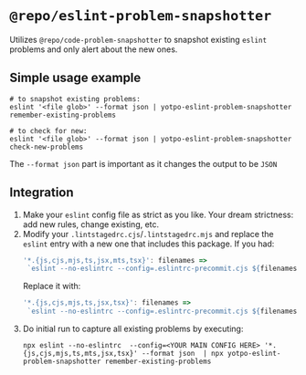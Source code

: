 # `@repo/eslint-problem-snapshotter`

Utilizes `@repo/code-problem-snapshotter` to snapshot existing `eslint` problems
and only alert about the new ones.

## Simple usage example

```shell
# to snapshot existing problems:
eslint '<file glob>' --format json | yotpo-eslint-problem-snapshotter remember-existing-problems

# to check for new:
eslint '<file glob>' --format json | yotpo-eslint-problem-snapshotter check-new-problems
```

The `--format json` part is important as it changes the output to be `JSON`

## Integration

1. Make your `eslint` config file as strict as you like. Your dream strictness:
   add new rules, change existing, etc.
2. Modify your `.lintstagedrc.cjs`/`.lintstagedrc.mjs` and replace the `eslint`
   entry with a new one that includes this package. If you had:
   ```js
   '*.{js,cjs,mjs,ts,jsx,mts,tsx}': filenames =>
   	`eslint --no-eslintrc --config=.eslintrc-precommit.cjs ${filenames.map(file => `"${file}"`).join(' ')}`
   ```
   Replace it with:
   ```js
   '*.{js,cjs,mjs,ts,jsx,tsx}': filenames =>
   	`eslint --no-eslintrc --config=.eslintrc-precommit.cjs ${filenames.map(file => `"${file}"`).join(' ')} --format json | yotpo-eslint-problem-snapshotter check-new-problems`
   ```
3. Do initial run to capture all existing problems by executing:
   ```shell
   npx eslint --no-eslintrc  --config=<YOUR MAIN CONFIG HERE> '*.{js,cjs,mjs,ts,mts,jsx,tsx}' --format json  | npx yotpo-eslint-problem-snapshotter remember-existing-problems
   ```
